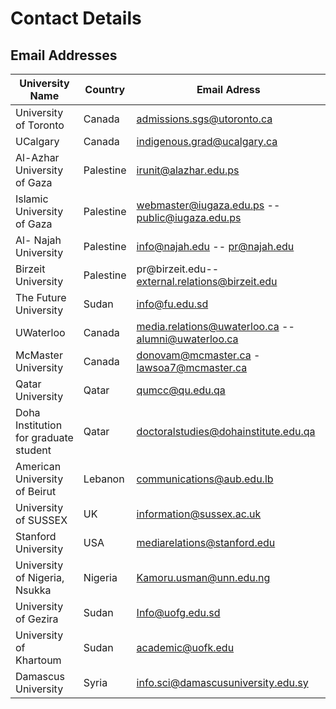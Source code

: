 # Contact Details

## Email Addresses

**University Name** | **Country** | **Email Adress**|
--------------------|-------------|-----------------|
University of Toronto |Canada|<admissions.sgs@utoronto.ca>|
UCalgary | Canada | <indigenous.grad@ucalgary.ca>|
Al-Azhar University of Gaza | Palestine |  <irunit@alazhar.edu.ps>|
Islamic University of Gaza | Palestine | <webmaster@iugaza.edu.ps> -- <public@iugaza.edu.ps>|
Al- Najah University | Palestine | <info@najah.edu>  --  <pr@najah.edu>|
Birzeit University | Palestine | pr@birzeit.edu-- <external.relations@birzeit.edu>|
The Future University | Sudan | <info@fu.edu.sd>|
UWaterloo | Canada | <media.relations@uwaterloo.ca>  -- <alumni@uwaterloo.ca>|
McMaster University | Canada | <donovam@mcmaster.ca> - <lawsoa7@mcmaster.ca>|
Qatar University | Qatar | <qumcc@qu.edu.qa>|
Doha Institution for graduate student | Qatar  |<doctoralstudies@dohainstitute.edu.qa>|
American University of Beirut | Lebanon |  <communications@aub.edu.lb>|
University of SUSSEX | UK | <information@sussex.ac.uk>|
Stanford University | USA | <mediarelations@stanford.edu>|
University of Nigeria, Nsukka | Nigeria  |<Kamoru.usman@unn.edu.ng>|
University of Gezira | Sudan  |<Info@uofg.edu.sd>|
 University of Khartoum| Sudan| <academic@uofk.edu>|
Damascus University| Syria | <info.sci@damascusuniversity.edu.sy>|
